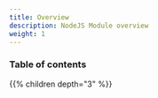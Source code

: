 ```yaml
---
title: Overview
description: NodeJS Module overview
weight: 1
---
```


### Table of contents

{{% children depth="3" %}}
